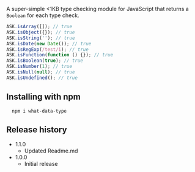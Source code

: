 
A super-simple &lt;1KB type checking module for JavaScript that returns a `Boolean` for each type check.

```js
ASK.isArray([]); // true
ASK.isObject({}); // true
ASK.isString(''); // true
ASK.isDate(new Date()); // true
ASK.isRegExp(/test/i); // true
ASK.isFunction(function () {}); // true
ASK.isBoolean(true); // true
ASK.isNumber(1); // true
ASK.isNull(null); // true
ASK.isUndefined(); // true
```

## Installing with npm

```
  npm i what-data-type
```

## Release history
- 1.1.0
  - Updated Readme.md
- 1.0.0
  - Initial release
